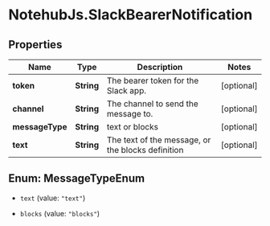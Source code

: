 # NotehubJs.SlackBearerNotification

## Properties

| Name            | Type       | Description                                       | Notes      |
| --------------- | ---------- | ------------------------------------------------- | ---------- |
| **token**       | **String** | The bearer token for the Slack app.               | [optional] |
| **channel**     | **String** | The channel to send the message to.               | [optional] |
| **messageType** | **String** | text or blocks                                    | [optional] |
| **text**        | **String** | The text of the message, or the blocks definition | [optional] |

## Enum: MessageTypeEnum

- `text` (value: `"text"`)

- `blocks` (value: `"blocks"`)
